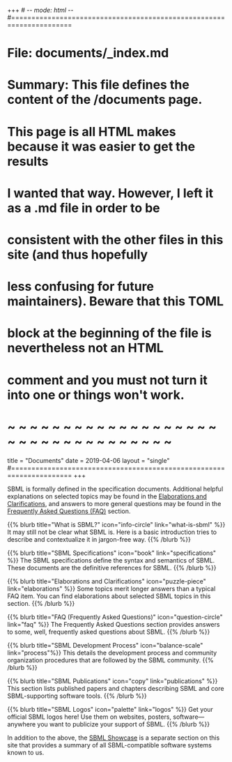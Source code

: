 +++ # -*- mode: html -*-
#=====================================================================
# File:    documents/_index.md
# Summary: This file defines the content of the /documents page.
#
# This page is all HTML makes because it was easier to get the results
# I wanted that way.  However, I left it as a .md file in order to be
# consistent with the other files in this site (and thus hopefully
# less confusing for future maintainers).  Beware that this TOML 
# block at the beginning of the file is nevertheless not an HTML 
# comment and you must not turn it into one or things won't work.
# ~ ~ ~ ~ ~ ~ ~ ~ ~ ~ ~ ~ ~ ~ ~ ~ ~ ~ ~ ~ ~ ~ ~ ~ ~ ~ ~ ~ ~ ~ ~ ~ ~ ~
title =  "Documents"
date = 2019-04-06
layout = "single"
#=====================================================================
+++

SBML is formally defined in the specification documents. Additional helpful explanations on selected topics may be found in the <a href="elaborations">Elaborations and Clarifications</a>, and answers to more general questions may be found in the <a href="faq">Frequently Asked Questions (FAQ)</a> section.

{{% blurb title="What is SBML?" icon="info-circle" link="what-is-sbml" %}}
  It may still not be clear what SBML is. Here is a basic introduction tries to describe and contextualize it in jargon-free way.
{{% /blurb %}}

{{% blurb title="SBML Specifications" icon="book" link="specifications" %}}
  The SBML specifications define the syntax and semantics of SBML. These documents are the definitive references for SBML.
{{% /blurb %}}

{{% blurb title="Elaborations and Clarifications" icon="puzzle-piece" link="elaborations" %}}
  Some topics merit longer answers than a typical FAQ item. You can find elaborations about selected SBML topics in this section.
{{% /blurb %}}

{{% blurb title="FAQ (Frequently Asked Questions)" icon="question-circle" link="faq" %}}
  The Frequently Asked Questions section provides answers to some, well, frequently asked questions about SBML.
{{% /blurb %}}

{{% blurb title="SBML Development Process" icon="balance-scale" link="process"%}}
  This details the development process and community organization procedures that are followed by the SBML community.
{{% /blurb %}}

{{% blurb title="SBML Publications" icon="copy" link="publications" %}}
  This section lists published papers and chapters describing SBML and core SBML-supporting software tools.
{{% /blurb %}}

{{% blurb title="SBML Logos" icon="palette" link="logos" %}}
  Get your official SBML logos here! Use them on websites, posters, software—anywhere you want to publicize your support of SBML.
{{% /blurb %}}

In addition to the above, the [SBML Showcase](../showcase) is a separate section on this site that provides a summary of all SBML-compatible software systems known to us.
